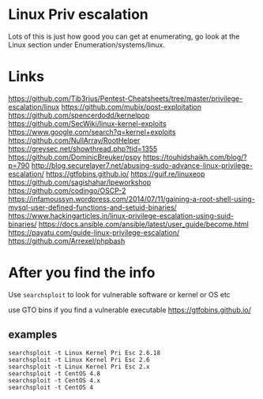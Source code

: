 # Linux Priv escalation
Lots of this is just how good you can get at enumerating, go look at the Linux section under Enumeration/systems/linux.

# Links
https://github.com/Tib3rius/Pentest-Cheatsheets/tree/master/privilege-escalation/linux
https://github.com/mubix/post-exploitation
https://github.com/spencerdodd/kernelpop
https://github.com/SecWiki/linux-kernel-exploits
https://www.google.com/search?q=kernel+exploits
https://github.com/NullArray/RootHelper
https://greysec.net/showthread.php?tid=1355
https://github.com/DominicBreuker/pspy
https://touhidshaikh.com/blog/?p=790
http://blog.securelayer7.net/abusing-sudo-advance-linux-privilege-escalation/
https://gtfobins.github.io/
https://guif.re/linuxeop
https://github.com/sagishahar/lpeworkshop
https://github.com/codingo/OSCP-2
https://infamoussyn.wordpress.com/2014/07/11/gaining-a-root-shell-using-mysql-user-defined-functions-and-setuid-binaries/
https://www.hackingarticles.in/linux-privilege-escalation-using-suid-binaries/
https://docs.ansible.com/ansible/latest/user_guide/become.html
https://payatu.com/guide-linux-privilege-escalation/
https://github.com/Arrexel/phpbash 


# After you find the info
Use `searchsploit` to look for vulnerable software or kernel or OS etc

use GTO bins if you find a vulnerable executable https://gtfobins.github.io/ 


## examples
```
searchsploit -t Linux Kernel Pri Esc 2.6.18
searchsploit -t Linux Kernel Pri Esc 2.6
searchsploit -t Linux Kernel Pri Esc 2.x
searchsploit -t CentOS 4.8
searchsploit -t CentOS 4.x
searchsploit -t CentOS 4
```